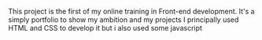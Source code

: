 This project is the first of my online training in Front-end development.
It's a simply portfolio to show my ambition and my projects
I principally used HTML and CSS to develop it but i also used some javascript 
